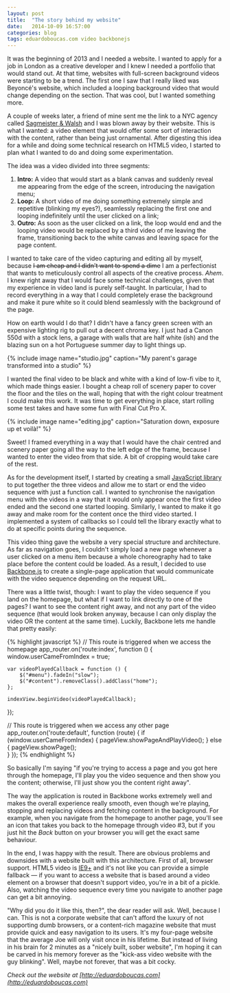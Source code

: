 ```yaml
---
layout: post
title:  "The story behind my website"
date:   2014-10-09 16:57:00
categories: blog
tags: eduardoboucas.com video backbonejs
---
```

It was the beginning of 2013 and I needed a website. I wanted to apply for a job in London as a creative developer and I knew I needed a portfolio that would stand out. At that time, websites with full-screen background videos were starting to be a trend. The first one I saw that I really liked was Beyoncé's website, which included a looping background video that would change depending on the section. That was cool, but I wanted something more.<!--more--> 

A couple of weeks later, a friend of mine sent me the link to a NYC agency called [Sagmeister & Walsh][sagmeister] and I was blown away by their website. This is what I wanted: a video element that would offer some sort of interaction with the content, rather than being just ornamental. After digesting this idea for a while and doing some technical research on HTML5 video, I started to plan what I wanted to do and doing some experimentation. 

The idea was a video divided into three segments:

1. **Intro:** A video that would start as a blank canvas and suddenly reveal me appearing from the edge of the screen, introducing the navigation menu;
2. **Loop:** A short video of me doing something extremely simple and repetitive (blinking my eyes?), seamlessly replacing the first one and looping indefinitely until the user clicked on a link;
3. **Outro:** As soon as the user clicked on a link, the loop would end and the looping video would be replaced by a third video of me leaving the frame, transitioning back to the white canvas and leaving space for the page content.

I wanted to take care of the video capturing and editing all by myself, because <s>I am cheap and I didn't want to spend a dime</s> I am a perfectionist that wants to meticulously control all aspects of the creative process. *Ahem*. I knew right away that I would face some technical challenges, given that my experience in video land is purely self-taught. In particular, I had to record everything in a way that I could completely erase the background and make it pure white so it could blend seamlessly with the background of the page.

How on earth would I do that? I didn't have a fancy green screen with an expensive lighting rig to pull out a decent chroma key. I just had a Canon 550d with a stock lens, a garage with walls that are half white (ish) and the blazing sun on a hot Portuguese summer day to light things up.

{% include image name="studio.jpg" caption="My parent's garage transformed into a studio" %}

I wanted the final video to be black and white with a kind of low-fi vibe to it, which made things easier. I bought a cheap roll of scenery paper to cover the floor and the tiles on the wall, hoping that with the right colour treatment I could make this work. It was time to get everything in place, start rolling some test takes and have some fun with Final Cut Pro X.

{% include image name="editing.jpg" caption="Saturation down, exposure up et voilà!" %}

Sweet! I framed everything in a way that I would have the chair centred and scenery paper going all the way to the left edge of the frame, because I wanted to enter the video from that side. A bit of cropping would take care of the rest.

As for the development itself, I started by creating a small [JavaScript library][videolooper] to put together the three videos and allow me to start or end the video sequence with just a function call. I wanted to synchronise the navigation menu with the videos in a way that it would only appear once the first video ended and the second one started looping. Similarly, I wanted to make it go away and make room for the content once the third video started. I implemented a system of callbacks so I could tell the library exactly what to do at specific points during the sequence.

This video thing gave the website a very special structure and architecture. As far as navigation goes, I couldn't simply load a new page whenever a user clicked on a menu item because a whole choreography had to take place before the content could be loaded. As a result, I decided to use [Backbone.js][backbonejs] to create a single-page application that would communicate with the video sequence depending on the request URL.

There was a little twist, though: I want to play the video sequence if you land on the homepage, but what if I want to link directly to one of the pages? I want to see the content right away, and not any part of the video sequence (that would look broken anyway, because I can only display the video OR the content at the same time). Luckily, Backbone lets me handle that pretty easily:

{% highlight javascript %}
// This route is triggered when we access the homepage
app_router.on('route:index', function () {
	window.userCameFromIndex = true;

	var videoPlayedCallback = function () {
		$("#menu").fadeIn("slow");
		$("#content").removeClass().addClass("home");
	};

	indexView.beginVideo(videoPlayedCallback);
});

// This route is triggered when we access any other page
app_router.on('route:default', function (route) {
	if (window.userCameFromIndex) {
		pageView.showPageAndPlayVideo();
	} else {
		pageView.showPage();					
	}
});
{% endhighlight %}

So basically I'm saying "if you're trying to access a page and you got here through the homepage, I'll play you the video sequence and then show you the content; otherwise, I'll just show you the content right away".

The way the application is routed in Backbone works extremely well and makes the overall experience really smooth, even though we're playing, stopping and replacing videos and fetching content in the background. For example, when you navigate from the homepage to another page, you'll see an icon that takes you back to the homepage through video #3, but if you just hit the _Back_ button on your browser you will get the exact same behaviour.

In the end, I was happy with the result. There are obvious problems and downsides with a website built with this architecture. First of all, browser support. HTML5 video is [IE9+][caniusehtml5video] and it's not like you can provide a simple fallback — if you want to access a website that is based around a video element on a browser that doesn't support video, you're in a bit of a pickle. Also, watching the video sequence every time you navigate to another page can get a bit annoying. 

"Why did you do it like this, then?", the dear reader will ask. Well, because I can. This is not a corporate website that can't afford the luxury of not supporting dumb browsers, or a content-rich magazine website that must provide quick and easy navigation to its users. It's my four-page website that the average Joe will only visit once in his lifetime. But instead of living in his brain for 2 minutes as a "nicely built, sober website", I'm hoping it can be carved in his memory forever as the "kick-ass video website with the guy blinking". Well, maybe not forever, that was a bit cocky.<!--tomb-->

_Check out the website at [http://eduardoboucas.com](http://eduardoboucas.com)_

[sagmeister]: http://www.sagmeisterwalsh.com/ "Sagmeister & Walsh website"
[videolooper]: https://github.com/eduardoboucas/eduardoboucas.github.io/blob/master/js/VideoLooper.js "VideoLooper.js library"
[backbonejs]: http://backbonejs.org/ "Backbone.js website"
[caniusehtml5video]: http://caniuse.com/#feat=video "HTML5 video browser support from caniuse.com"